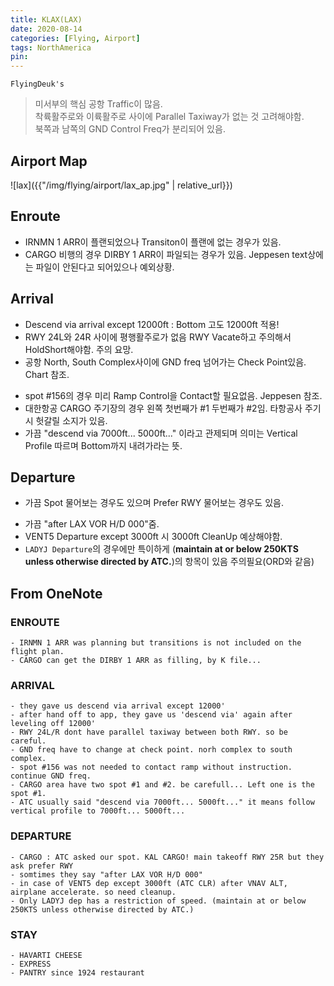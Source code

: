```yaml
---
title: KLAX(LAX)
date: 2020-08-14
categories: [Flying, Airport]
tags: NorthAmerica
pin:
---
```

`FlyingDeuk's`
> 미서부의 핵심 공항 Traffic이 많음. <br>
착륙활주로와 이륙활주로 사이에 Parallel Taxiway가 없는 것 고려해야함.<br>
북쪽과 남쪽의 GND Control Freq가 분리되어 있음.

## Airport Map
![lax]({{"/img/flying/airport/lax_ap.jpg" | relative_url}})




## Enroute
* IRNMN 1 ARR이 플랜되었으나 Transiton이 플랜에 없는 경우가 있음.
* CARGO 비행의 경우 DIRBY 1 ARR이 파일되는 경우가 있음. Jeppesen text상에는 파일이 안된다고 되어있으나 예외상황.

## Arrival
* Descend via arrival except 12000ft : Bottom 고도 12000ft 적용!
* RWY 24L와 24R 사이에 평행활주로가 없음 RWY Vacate하고 주의해서 HoldShort해야함. 주의 요망.
* 공항 North, South Complex사이에 GND freq 넘어가는 Check Point있음. Chart 참조.
- spot #156의 경우 미리 Ramp Control을 Contact할 필요없음. Jeppesen 참조.
- 대한항공 CARGO 주기장의 경우 왼쪽 첫번째가 #1 두번째가 #2임. 타항공사 주기시 헛갈릴 소지가 있음.
- 가끔 "descend via 7000ft... 5000ft..." 이라고 관제되며 의미는 Vertical Profile 따르며 Bottom까지 내려가라는 뜻.

## Departure
* 가끔 Spot 물어보는 경우도 있으며 Prefer RWY 물어보는 경우도 있음.
- 가끔 "after LAX VOR H/D 000"줌.
- VENT5 Departure except 3000ft 시 3000ft CleanUp 예상해야함.
- `LADYJ Departure`의 경우에만 특이하게 (**maintain at or below 250KTS unless otherwise directed by ATC.**)의 항목이 있음 주의필요(ORD와 같음)


## From OneNote

### ENROUTE
	- IRNMN 1 ARR was planning but transitions is not included on the flight plan.
	- CARGO can get the DIRBY 1 ARR as filling, by K file...

### ARRIVAL
	- they gave us descend via arrival except 12000'
	- after hand off to app, they gave us 'descend via' again after leveling off 12000'
	- RWY 24L/R dont have parallel taxiway between both RWY. so be careful.
	- GND freq have to change at check point. norh complex to south complex.
	- spot #156 was not needed to contact ramp without instruction. continue GND freq.
	- CARGO area have two spot #1 and #2. be carefull... Left one is the spot #1.
	- ATC usually said "descend via 7000ft... 5000ft..." it means follow vertical profile to 7000ft... 5000ft...

### DEPARTURE
	- CARGO : ATC asked our spot. KAL CARGO! main takeoff RWY 25R but they ask prefer RWY
	- somtimes they say "after LAX VOR H/D 000"
	- in case of VENT5 dep except 3000ft (ATC CLR) after VNAV ALT, airplane accelerate. so need cleanup.
	- Only LADYJ dep has a restriction of speed. (maintain at or below 250KTS unless otherwise directed by ATC.)


### STAY
	- HAVARTI CHEESE
	- EXPRESS
	- PANTRY since 1924 restaurant
